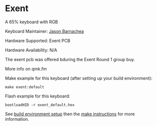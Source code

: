 Exent
=======

A 65% keyboard with RGB

Keyboard Maintainer: [Jason Barnachea](https://github.com/nautxx)

Hardware Supported: Exent PCB

Hardware Availability: N/A

The exent pcb was offered bduring the Exent Round 1 group buy.

More info on qmk.fm

Make example for this keyboard (after setting up your build environment):

    make exent:default
    
Flash example for this keyboard:

    bootloadHID -r exent_default.hex

See [build environment setup](https://docs.qmk.fm/build_environment_setup.html) then the [make instructions](https://docs.qmk.fm/make_instructions.html) for more information.